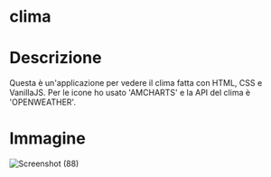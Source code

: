 # clima
# Descrizione
Questa è un'applicazione per vedere il clima fatta con HTML, CSS e VanillaJS.
Per le icone ho usato 'AMCHARTS' e la API del clima è 'OPENWEATHER'.
# Immagine
![Screenshot (88)](https://user-images.githubusercontent.com/93666699/180187500-5bfd1186-0a9d-4236-87fb-e18817cb1fa6.png)
